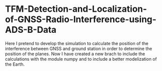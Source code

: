 # TFM-Detection-and-Localization-of-GNSS-Radio-Interference-using-ADS-B-Data
Here I pretend to develop the simulation to calculate the position of the interference between GNSS and ground station in order to determine the position of the planes. 
Now I have created a new brach to include the calculations with the module numpy and to include a better modelization of the Earth.
